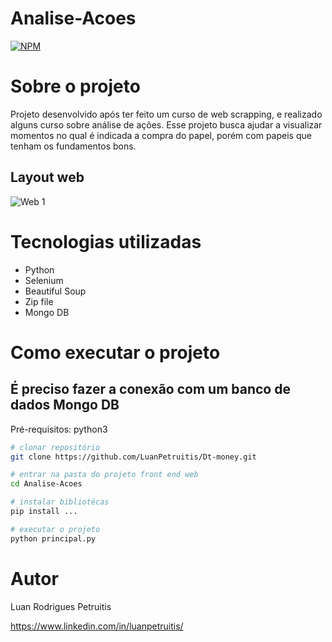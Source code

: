 # Analise-Acoes
[![NPM](https://img.shields.io/npm/l/react)](https://github.com/devsuperior/sds1-wmazoni/blob/master/LICENSE) 

# Sobre o projeto

Projeto desenvolvido após ter feito um curso de web scrapping, e realizado alguns curso sobre análise de ações.
Esse projeto busca ajudar a visualizar momentos no qual é indicada a compra do papel, porém com papeis que tenham os fundamentos bons.

## Layout web
![Web 1](imagens/acoes.gif)


# Tecnologias utilizadas
- Python 
- Selenium
- Beautiful Soup
- Zip file
- Mongo DB

# Como executar o projeto

## É preciso fazer a conexão com um banco de dados Mongo DB
Pré-requisitos: python3

```bash
# clonar repositório
git clone https://github.com/LuanPetruitis/Dt-money.git

# entrar na pasta do projeto front end web
cd Analise-Acoes

# instalar bibliotécas
pip install ...

# executar o projeto
python principal.py
```

# Autor

Luan Rodrigues Petruitis

https://www.linkedin.com/in/luanpetruitis/